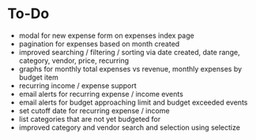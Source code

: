 # To-Do
* modal for new expense form on expenses index page
* pagination for expenses based on month created
* improved searching / filtering / sorting via date created, date range, category, vendor, price, recurring
* graphs for monthly total expenses vs revenue, monthly expenses by budget item
* recurring income / expense support
* email alerts for recurring expense / income events
* email alerts for budget approaching limit and budget exceeded events
* set cutoff date for recurring expense / income
* list categories that are not yet budgeted for
* improved category and vendor search and selection using selectize
